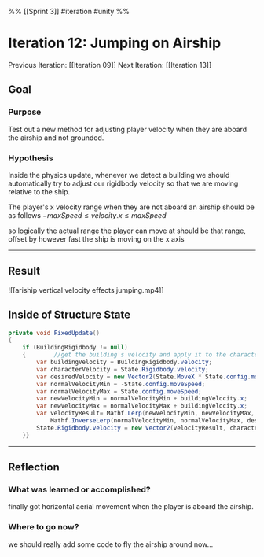 %%
[[Sprint 3]] #iteration #unity
%%
# Iteration 12: Jumping on Airship
Previous Iteration: [[Iteration 09]]
Next Iteration: [[Iteration 13]]


## Goal


### Purpose
Test out a new method for adjusting player velocity when they are aboard the airship and not grounded.

### Hypothesis
Inside the physics update, whenever we detect a building we should automatically try to adjust our rigidbody velocity so that we are moving relative to the ship.  

The player's x velocity range when they are not aboard an airship should be as follows $-maxSpeed≤velocity.x≤maxSpeed$

so logically the actual range the player can move at should be that range, offset by however fast the ship is moving on the x axis

----
## Result

![[ariship vertical velocity effects jumping.mp4]]
## Inside of Structure State
```cs
private void FixedUpdate()  
{  
    if (BuildingRigidbody != null)  
    {        //get the building's velocity and apply it to the character  
        var buildingVelocity = BuildingRigidbody.velocity;  
        var characterVelocity = State.Rigidbody.velocity;  
        var desiredVelocity = new Vector2(State.MoveX * State.config.moveSpeed, characterVelocity.y);  
        var normalVelocityMin = -State.config.moveSpeed;  
        var normalVelocityMax = State.config.moveSpeed;  
        var newVelocityMin = normalVelocityMin + buildingVelocity.x;  
        var newVelocityMax = normalVelocityMax + buildingVelocity.x;  
        var velocityResult= Mathf.Lerp(newVelocityMin, newVelocityMax,  
            Mathf.InverseLerp(normalVelocityMin, normalVelocityMax, desiredVelocity.x));  
        State.Rigidbody.velocity = new Vector2(velocityResult, characterVelocity.y);  
    }}
```

----
## Reflection



### What was learned or accomplished?
finally got horizontal aerial movement when the player is aboard the airship.

### Where to go now?
we should really add some code to fly the airship around now...
